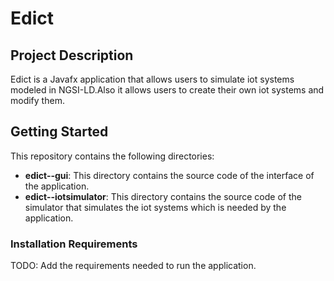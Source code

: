 # Edict

## Project Description
Edict is a Javafx application that allows users to simulate iot systems modeled in NGSI-LD.Also it allows users to create their own iot systems and modify them.

## Getting Started
This repository contains the following directories:
* **edict--gui**: This directory contains the source code of the interface of the application.
* **edict--iotsimulator**: This directory contains the source code of the simulator that simulates the iot systems which is needed by the application.

### Installation Requirements
TODO: Add the requirements needed to run the application.

